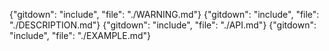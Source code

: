 {"gitdown": "include", "file": "./WARNING.md"}
{"gitdown": "include", "file": "./DESCRIPTION.md"}
{"gitdown": "include", "file": "./API.md"}
{"gitdown": "include", "file": "./EXAMPLE.md"}
